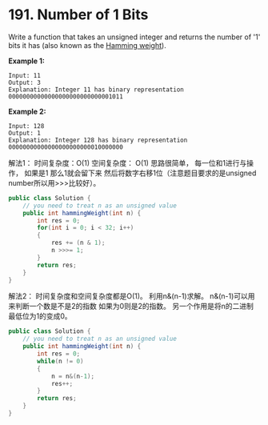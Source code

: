 # 191. Number of 1 Bits



Write a function that takes an unsigned integer and returns the number of '1' bits it has \(also known as the [Hamming weight](http://en.wikipedia.org/wiki/Hamming_weight)\).

**Example 1:**

```text
Input: 11
Output: 3
Explanation: Integer 11 has binary representation 00000000000000000000000000001011 
```

**Example 2:**

```text
Input: 128
Output: 1
Explanation: Integer 128 has binary representation 00000000000000000000000010000000
```

解法1： 时间复杂度：O\(1\) 空间复杂度： O\(1\) 思路很简单， 每一位和1进行与操作， 如果是1 那么1就会留下来 然后将数字右移1位（注意题目要求的是unsigned number所以用&gt;&gt;&gt;比较好）。

```java
public class Solution {
    // you need to treat n as an unsigned value
    public int hammingWeight(int n) {
        int res = 0;
        for(int i = 0; i < 32; i++)
        {
            res += (n & 1);
            n >>>= 1;
        }
        return res;
    }
}
```

解法2： 时间复杂度和空间复杂度都是O\(1\)。 利用n&\(n-1\)求解。 n&\(n-1\)可以用来判断一个数是不是2的指数 如果为0则是2的指数。 另一个作用是将n的二进制最低位为1的变成0。

```java
public class Solution {
    // you need to treat n as an unsigned value
    public int hammingWeight(int n) {
        int res = 0;
        while(n != 0)
        {
            n = n&(n-1);
            res++;
        }
        return res;
    }
}
```

